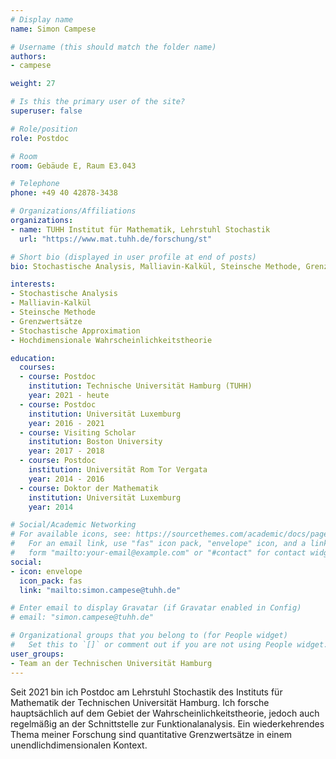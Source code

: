 ```yaml
---
# Display name
name: Simon Campese

# Username (this should match the folder name)
authors:
- campese

weight: 27

# Is this the primary user of the site?
superuser: false

# Role/position
role: Postdoc

# Room
room: Gebäude E, Raum E3.043

# Telephone
phone: +49 40 42878-3438

# Organizations/Affiliations
organizations:
- name: TUHH Institut für Mathematik, Lehrstuhl Stochastik
  url: "https://www.mat.tuhh.de/forschung/st"

# Short bio (displayed in user profile at end of posts)
bio: Stochastische Analysis, Malliavin-Kalkül, Steinsche Methode, Grenzwertsätze, Stochastische Approximation, Hochdimensionale Wahrscheinlichkeitstheorie

interests:
- Stochastische Analysis
- Malliavin-Kalkül
- Steinsche Methode
- Grenzwertsätze
- Stochastische Approximation
- Hochdimensionale Wahrscheinlichkeitstheorie

education:
  courses:
  - course: Postdoc
    institution: Technische Universität Hamburg (TUHH)
    year: 2021 - heute
  - course: Postdoc
    institution: Universität Luxemburg
    year: 2016 - 2021
  - course: Visiting Scholar
    institution: Boston University
    year: 2017 - 2018
  - course: Postdoc
    institution: Universität Rom Tor Vergata
    year: 2014 - 2016
  - course: Doktor der Mathematik
    institution: Universität Luxemburg
    year: 2014

# Social/Academic Networking
# For available icons, see: https://sourcethemes.com/academic/docs/page-builder/#icons
#   For an email link, use "fas" icon pack, "envelope" icon, and a link in the
#   form "mailto:your-email@example.com" or "#contact" for contact widget.
social:
- icon: envelope
  icon_pack: fas
  link: "mailto:simon.campese@tuhh.de"

# Enter email to display Gravatar (if Gravatar enabled in Config)
# email: "simon.campese@tuhh.de"

# Organizational groups that you belong to (for People widget)
#   Set this to `[]` or comment out if you are not using People widget.
user_groups:
- Team an der Technischen Universität Hamburg
---
```


Seit 2021 bin ich Postdoc am Lehrstuhl Stochastik des Instituts für Mathematik der Technischen Universität Hamburg. Ich forsche hauptsächlich auf dem Gebiet der Wahrscheinlichkeitstheorie, jedoch auch regelmäßig an der Schnittstelle zur Funktionalanalysis. Ein wiederkehrendes Thema meiner Forschung sind quantitative Grenzwertsätze in einem unendlichdimensionalen Kontext.
